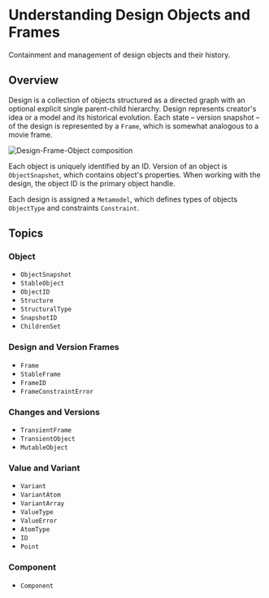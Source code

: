# Understanding Design Objects and Frames

Containment and management of design objects and their history.

## Overview

Design is a collection of objects structured as a directed graph with an
optional explicit single parent-child hierarchy. Design represents creator's
idea or a model and its historical evolution. Each state – version snapshot –
of the design is represented by a ``Frame``, which is somewhat analogous
to a movie frame.

![Design-Frame-Object composition](design-frame-object)


Each object is uniquely identified by an ID. Version of an object is
``ObjectSnapshot``, which contains object's properties. When working with
the design, the object ID is the primary object handle.


Each design is assigned a ``Metamodel``, which defines types of objects
``ObjectType`` and constraints ``Constraint``.


## Topics

### Object

- ``ObjectSnapshot``
- ``StableObject``
- ``ObjectID``
- ``Structure``
- ``StructuralType``
- ``SnapshotID``
- ``ChildrenSet``

### Design and Version Frames

- ``Frame``
- ``StableFrame``
- ``FrameID``
- ``FrameConstraintError``

### Changes and Versions

- ``TransientFrame``
- ``TransientObject``
- ``MutableObject``

### Value and Variant

- ``Variant``
- ``VariantAtom``
- ``VariantArray``
- ``ValueType``
- ``ValueError``
- ``AtomType``
- ``ID``
- ``Point``

### Component

- ``Component``

